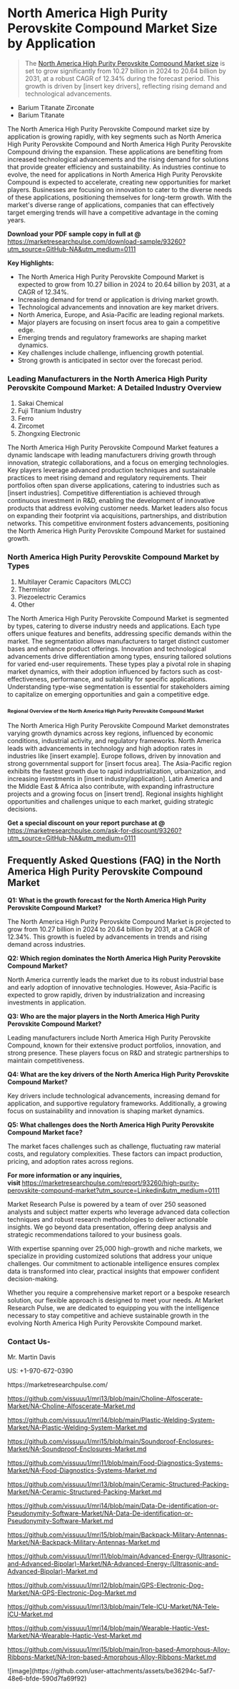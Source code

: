 <h1>North America High Purity Perovskite Compound Market&nbsp;Size by Application</h1><blockquote><p>The <a href="https://marketresearchpulse.com/download-sample/93260?utm_source=GitHub-NA&amp;utm_medium=0111">North America High Purity Perovskite Compound Market size</a> is set to grow significantly from 10.27 billion in 2024 to 20.64 billion by 2031, at a robust CAGR of 12.34% during the forecast period. This growth is driven by [insert key drivers], reflecting rising demand and technological advancements.</p></blockquote><ul><li>Barium Titanate Zirconate<li> Barium Titanate</li></ul><p>The North America High Purity Perovskite Compound market size by application is growing rapidly, with key segments such as North America High Purity Perovskite Compound and North America High Purity Perovskite Compound driving the expansion. These applications are benefiting from increased technological advancements and the rising demand for solutions that provide greater efficiency and sustainability. As industries continue to evolve, the need for applications in North America High Purity Perovskite Compound is expected to accelerate, creating new opportunities for market players. Businesses are focusing on innovation to cater to the diverse needs of these applications, positioning themselves for long-term growth. With the market's diverse range of applications, companies that can effectively target emerging trends will have a competitive advantage in the coming years.</p><p><strong>Download your PDF sample copy in full at @ </strong><a href="https://marketresearchpulse.com/download-sample/93260?utm_source=GitHub-NA&amp;utm_medium=0111">https://marketresearchpulse.com/download-sample/93260?utm_source=GitHub-NA&amp;utm_medium=0111</a></p><p><strong>Key Highlights: </strong></p><ul><li>The North America High Purity Perovskite Compound Market is expected to grow from 10.27 billion in 2024 to 20.64 billion by 2031, at a CAGR of 12.34%.</li><li>Increasing demand for trend or application is driving market growth.</li><li>Technological advancements and innovation are key market drivers.</li><li>North America, Europe, and Asia-Pacific are leading regional markets.</li><li>Major players are focusing on insert focus area to gain a competitive edge.</li><li>Emerging trends and regulatory frameworks are shaping market dynamics.</li><li>Key challenges include challenge, influencing growth potential.</li><li>Strong growth is anticipated in sector over the forecast period.</li></ul><h3>Leading Manufacturers in the North America High Purity Perovskite Compound Market: A Detailed Industry Overview</h3><ol><li>Sakai Chemical</li><li>Fuji Titanium Industry</li><li>Ferro</li><li>Zircomet</li><li>Zhongxing Electronic</li></ol><div class="flex max-w-full flex-col flex-grow"><div class="min-h-8 text-message flex w-full flex-col items-end gap-2 whitespace-normal break-words [.text-message+&amp;]:mt-5" dir="auto" data-message-author-role="assistant" data-message-id="fd8432e4-4910-450d-b182-61b7bfb0a01f" data-message-model-slug="gpt-4o"><div class="flex w-full flex-col gap-1 empty:hidden first:pt-[3px]"><div class="markdown prose w-full break-words dark:prose-invert light"><p>The North America High Purity Perovskite Compound Market features a dynamic landscape with leading manufacturers driving growth through innovation, strategic collaborations, and a focus on emerging technologies. Key players leverage advanced production techniques and sustainable practices to meet rising demand and regulatory requirements. Their portfolios often span diverse applications, catering to industries such as [insert industries]. Competitive differentiation is achieved through continuous investment in R&amp;D, enabling the development of innovative products that address evolving customer needs. Market leaders also focus on expanding their footprint via acquisitions, partnerships, and distribution networks. This competitive environment fosters advancements, positioning the North America High Purity Perovskite Compound Market for sustained growth.</p></div></div></div></div><h3>North America High Purity Perovskite Compound Market by Types</h3><ol><li>Multilayer Ceramic Capacitors (MLCC)<li> Thermistor<li> Piezoelectric Ceramics<li> Other</li></ol><div class="flex max-w-full flex-col flex-grow"><div class="min-h-8 text-message flex w-full flex-col items-end gap-2 whitespace-normal break-words [.text-message+&amp;]:mt-5" dir="auto" data-message-author-role="assistant" data-message-id="084470be-0bb7-4664-bddf-5156b4f41249" data-message-model-slug="gpt-4o-mini"><div class="flex w-full flex-col gap-1 empty:hidden first:pt-[3px]"><div class="markdown prose w-full break-words dark:prose-invert light"><p>The North America High Purity Perovskite Compound Market is segmented by types, catering to diverse industry needs and applications. Each type offers unique features and benefits, addressing specific demands within the market. The segmentation allows manufacturers to target distinct customer bases and enhance product offerings. Innovation and technological advancements drive differentiation among types, ensuring tailored solutions for varied end-user requirements. These types play a pivotal role in shaping market dynamics, with their adoption influenced by factors such as cost-effectiveness, performance, and suitability for specific applications. Understanding type-wise segmentation is essential for stakeholders aiming to capitalize on emerging opportunities and gain a competitive edge.</p></div></div></div></div><h3><span style="font-size: 11px;">Regional Overview of the North America High Purity Perovskite Compound Market</span></h3><div class="flex max-w-full flex-col flex-grow"><div class="min-h-8 text-message flex w-full flex-col items-end gap-2 whitespace-normal break-words [.text-message+&amp;]:mt-5" dir="auto" data-message-author-role="assistant" data-message-id="e9038762-ce64-4e30-91c9-9bd413514231" data-message-model-slug="gpt-4o-mini"><div class="flex w-full flex-col gap-1 empty:hidden first:pt-[3px]"><div class="markdown prose w-full break-words dark:prose-invert light"><p>The North America High Purity Perovskite Compound Market demonstrates varying growth dynamics across key regions, influenced by economic conditions, industrial activity, and regulatory frameworks. North America leads with advancements in technology and high adoption rates in industries like [insert example]. Europe follows, driven by innovation and strong governmental support for [insert focus area]. The Asia-Pacific region exhibits the fastest growth due to rapid industrialization, urbanization, and increasing investments in [insert industry/application]. Latin America and the Middle East &amp; Africa also contribute, with expanding infrastructure projects and a growing focus on [insert trend]. Regional insights highlight opportunities and challenges unique to each market, guiding strategic decisions.</p></div></div></div></div><p><strong>Get a special discount on your report purchase at @ </strong><a href="https://marketresearchpulse.com/ask-for-discount/93260?utm_source=GitHub-NA&amp;utm_medium=0111">https://marketresearchpulse.com/ask-for-discount/93260?utm_source=GitHub-NA&amp;utm_medium=0111</a></p><h2>Frequently Asked Questions (FAQ) in the North America High Purity Perovskite Compound Market</h2><p><strong>Q1: What is the growth forecast for the North America High Purity Perovskite Compound Market?</strong></p><p>The North America High Purity Perovskite Compound Market is projected to grow from 10.27 billion in 2024 to 20.64 billion by 2031, at a CAGR of 12.34%. This growth is fueled by advancements in trends and rising demand across industries.</p><p><strong>Q2: Which region dominates the North America High Purity Perovskite Compound Market?</strong></p><p>North America currently leads the market due to its robust industrial base and early adoption of innovative technologies. However, Asia-Pacific is expected to grow rapidly, driven by industrialization and increasing investments in application.</p><p><strong>Q3: Who are the major players in the North America High Purity Perovskite Compound Market?</strong></p><p>Leading manufacturers include North America High Purity Perovskite Compound, known for their extensive product portfolios, innovation, and strong presence. These players focus on R&amp;D and strategic partnerships to maintain competitiveness.</p><p><strong>Q4: What are the key drivers of the North America High Purity Perovskite Compound Market?</strong></p><p>Key drivers include technological advancements, increasing demand for application, and supportive regulatory frameworks. Additionally, a growing focus on sustainability and innovation is shaping market dynamics.</p><p><strong>Q5: What challenges does the North America High Purity Perovskite Compound Market face?</strong></p><p>The market faces challenges such as challenge, fluctuating raw material costs, and regulatory complexities. These factors can impact production, pricing, and adoption rates across regions.</p><p><strong>For more information or any inquiries, visit&nbsp;</strong><a href="https://marketresearchpulse.com/report/93260/high-purity-perovskite-compound-market?utm_source=Linkedin&utm_medium=0111">https://marketresearchpulse.com/report/93260/high-purity-perovskite-compound-market?utm_source=Linkedin&utm_medium=0111</a></p><p>Market Research Pulse is powered by a team of over 250 seasoned analysts and subject matter experts who leverage advanced data collection techniques and robust research methodologies to deliver actionable insights. We go beyond data presentation, offering deep analysis and strategic recommendations tailored to your business goals.</p><p>With expertise spanning over 25,000 high-growth and niche markets, we specialize in providing customized solutions that address your unique challenges. Our commitment to actionable intelligence ensures complex data is transformed into clear, practical insights that empower confident decision-making.</p><p>Whether you require a comprehensive market report or a bespoke research solution, our flexible approach is designed to meet your needs. At Market Research Pulse, we are dedicated to equipping you with the intelligence necessary to stay competitive and achieve sustainable growth in the evolving North America High Purity Perovskite Compound market.</p><h3><strong>Contact Us-</strong></h3><p>Mr. Martin Davis</p><p>US: +1-970-672-0390</p><p>https://marketresearchpulse.com/</p><p><a href="https://github.com/vissuuu1/mri13/blob/main/Choline-Alfoscerate-Market/NA-Choline-Alfoscerate-Market.md">https://github.com/vissuuu1/mri13/blob/main/Choline-Alfoscerate-Market/NA-Choline-Alfoscerate-Market.md</a></p><p><a href="https://github.com/vissuuu1/mri14/blob/main/Plastic-Welding-System-Market/NA-Plastic-Welding-System-Market.md">https://github.com/vissuuu1/mri14/blob/main/Plastic-Welding-System-Market/NA-Plastic-Welding-System-Market.md</a></p><p><a href="https://github.com/vissuuu1/mri15/blob/main/Soundproof-Enclosures-Market/NA-Soundproof-Enclosures-Market.md">https://github.com/vissuuu1/mri15/blob/main/Soundproof-Enclosures-Market/NA-Soundproof-Enclosures-Market.md</a></p><p><a href="https://github.com/vissuuu1/mri11/blob/main/Food-Diagnostics-Systems-Market/NA-Food-Diagnostics-Systems-Market.md">https://github.com/vissuuu1/mri11/blob/main/Food-Diagnostics-Systems-Market/NA-Food-Diagnostics-Systems-Market.md</a></p><p><a href="https://github.com/vissuuu1/mri13/blob/main/Ceramic-Structured-Packing-Market/NA-Ceramic-Structured-Packing-Market.md">https://github.com/vissuuu1/mri13/blob/main/Ceramic-Structured-Packing-Market/NA-Ceramic-Structured-Packing-Market.md</a></p><p><a href="https://github.com/vissuuu1/mri14/blob/main/Data-De-identification-or-Pseudonymity-Software-Market/NA-Data-De-identification-or-Pseudonymity-Software-Market.md">https://github.com/vissuuu1/mri14/blob/main/Data-De-identification-or-Pseudonymity-Software-Market/NA-Data-De-identification-or-Pseudonymity-Software-Market.md</a></p><p><a href="https://github.com/vissuuu1/mri15/blob/main/Backpack-Military-Antennas-Market/NA-Backpack-Military-Antennas-Market.md">https://github.com/vissuuu1/mri15/blob/main/Backpack-Military-Antennas-Market/NA-Backpack-Military-Antennas-Market.md</a></p><p><a href="https://github.com/vissuuu1/mri11/blob/main/Advanced-Energy-(Ultrasonic-and-Advanced-Bipolar)-Market/NA-Advanced-Energy-(Ultrasonic-and-Advanced-Bipolar)-Market.md">https://github.com/vissuuu1/mri11/blob/main/Advanced-Energy-(Ultrasonic-and-Advanced-Bipolar)-Market/NA-Advanced-Energy-(Ultrasonic-and-Advanced-Bipolar)-Market.md</a></p><p><a href="https://github.com/vissuuu1/mri12/blob/main/GPS-Electronic-Dog-Market/NA-GPS-Electronic-Dog-Market.md">https://github.com/vissuuu1/mri12/blob/main/GPS-Electronic-Dog-Market/NA-GPS-Electronic-Dog-Market.md</a></p><p><a href="https://github.com/vissuuu1/mri13/blob/main/Tele-ICU-Market/NA-Tele-ICU-Market.md">https://github.com/vissuuu1/mri13/blob/main/Tele-ICU-Market/NA-Tele-ICU-Market.md</a></p><p><a href="https://github.com/vissuuu1/mri14/blob/main/Wearable-Haptic-Vest-Market/NA-Wearable-Haptic-Vest-Market.md">https://github.com/vissuuu1/mri14/blob/main/Wearable-Haptic-Vest-Market/NA-Wearable-Haptic-Vest-Market.md</a></p><p><a href="https://github.com/vissuuu1/mri15/blob/main/Iron-based-Amorphous-Alloy-Ribbons-Market/NA-Iron-based-Amorphous-Alloy-Ribbons-Market.md">https://github.com/vissuuu1/mri15/blob/main/Iron-based-Amorphous-Alloy-Ribbons-Market/NA-Iron-based-Amorphous-Alloy-Ribbons-Market.md</a></p>
![image](https://github.com/user-attachments/assets/be36294c-5af7-48e6-bfde-590d7fa69f92)
